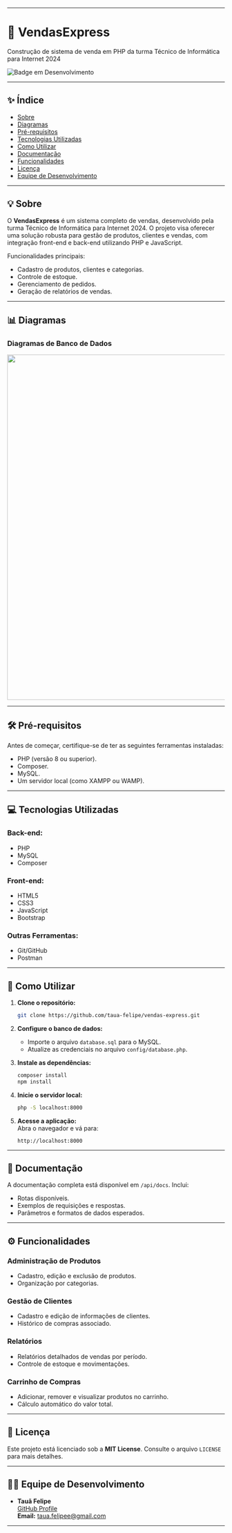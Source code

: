 
---

# 🛒 VendasExpress  
Construção de sistema de venda em PHP da turma Técnico de Informática para Internet 2024  

![Badge em Desenvolvimento](http://img.shields.io/static/v1?label=STATUS&message=EM%20DESENVOLVIMENTO&color=GREEN&style=for-the-badge)

---

## ✨ Índice  
- [Sobre](#sobre)  
- [Diagramas](#diagramas)  
- [Pré-requisitos](#pré-requisitos)  
- [Tecnologias Utilizadas](#tecnologias-utilizadas)  
- [Como Utilizar](#como-utilizar)  
- [Documentação](#documentação)  
- [Funcionalidades](#funcionalidades)  
- [Licença](#licença)  
- [Equipe de Desenvolvimento](#equipe-de-desenvolvimento)  

---

## 💡 Sobre  
O **VendasExpress** é um sistema completo de vendas, desenvolvido pela turma Técnico de Informática para Internet 2024. O projeto visa oferecer uma solução robusta para gestão de produtos, clientes e vendas, com integração front-end e back-end utilizando PHP e JavaScript.  

Funcionalidades principais:  
- Cadastro de produtos, clientes e categorias.  
- Controle de estoque.  
- Gerenciamento de pedidos.  
- Geração de relatórios de vendas.  

---

## 📊 Diagramas  

### **Diagramas de Banco de Dados**  
<div>
  <img width="800px" src="https://github.com/user-attachments/assets/6b7eb036-9d18-483b-9774-a5c1b03f5357"></img>
</div>  

---

## 🛠️ Pré-requisitos  
Antes de começar, certifique-se de ter as seguintes ferramentas instaladas:  
- PHP (versão 8 ou superior).  
- Composer.  
- MySQL.   
- Um servidor local (como XAMPP ou WAMP).  

---

## 💻 Tecnologias Utilizadas  

### Back-end:  
- PHP  
- MySQL  
- Composer  

### Front-end:  
- HTML5  
- CSS3  
- JavaScript  
- Bootstrap  

### Outras Ferramentas:  
- Git/GitHub  
- Postman  

---

## 🚀 Como Utilizar  

1. **Clone o repositório:**  
   ```bash  
   git clone https://github.com/taua-felipe/vendas-express.git  
   ```  

2. **Configure o banco de dados:**  
   - Importe o arquivo `database.sql` para o MySQL.  
   - Atualize as credenciais no arquivo `config/database.php`.  

3. **Instale as dependências:**  
   ```bash  
   composer install  
   npm install  
   ```  

4. **Inicie o servidor local:**  
   ```bash  
   php -S localhost:8000  
   ```  

5. **Acesse a aplicação:**  
   Abra o navegador e vá para:  
   ```
   http://localhost:8000  
   ```  

---

## 📄 Documentação  
A documentação completa está disponível em `/api/docs`. Inclui:  
- Rotas disponíveis.  
- Exemplos de requisições e respostas.  
- Parâmetros e formatos de dados esperados.  

---

## ⚙️ Funcionalidades  

### Administração de Produtos  
- Cadastro, edição e exclusão de produtos.  
- Organização por categorias.  

### Gestão de Clientes  
- Cadastro e edição de informações de clientes.  
- Histórico de compras associado.  

### Relatórios  
- Relatórios detalhados de vendas por período.  
- Controle de estoque e movimentações.  

### Carrinho de Compras  
- Adicionar, remover e visualizar produtos no carrinho.  
- Cálculo automático do valor total.  

---

## 📝 Licença  
Este projeto está licenciado sob a **MIT License**. Consulte o arquivo `LICENSE` para mais detalhes.  

---

## 👩‍💻 Equipe de Desenvolvimento  

- **Tauã Felipe**  
  [GitHub Profile](https://github.com/felipetaua)  
  **Email:** taua.felipee@gmail.com  

--- 
